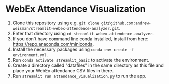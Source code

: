 # WebEx Attendance Visualization

1. Clone this repository using e.g. `git clone git@github.com:andrew-weisman/streamlit-webex-attendence-analyzer.git`.
1. Enter that directory using `cd streamlit-webex-attendence-analyzer`.
1. If you don't have command line conda installed, install from here: https://repo.anaconda.com/miniconda.
1. Install the necessary packages using `conda env create -f environment.yml`.
1. Run `conda activate streamlit_basic` to activate the environment.
1. Create a directory called "datafiles" in the same directory as this file and place your WebEx attendance CSV files in there.
1. Run `streamlit run attendance_visualization.py` to run the app.

